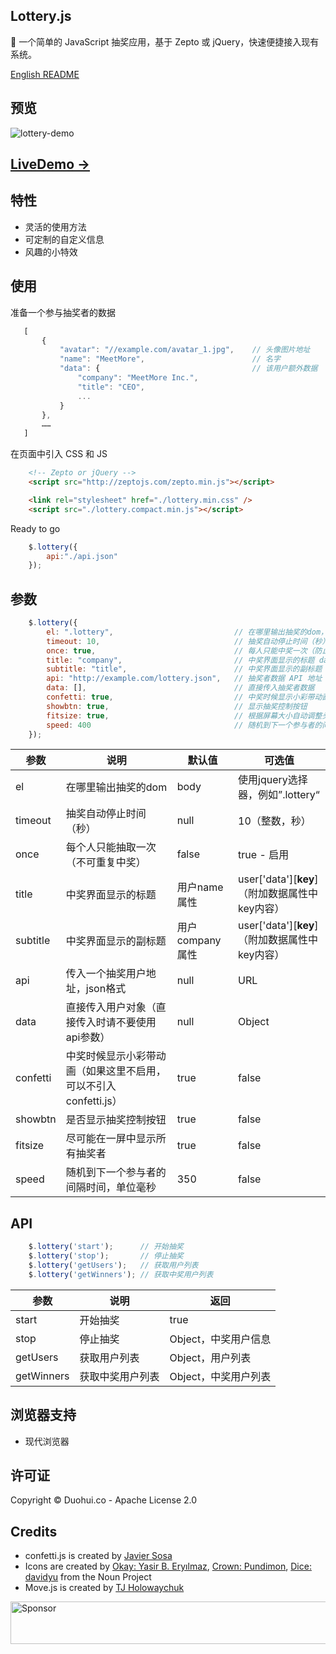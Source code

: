 ## Lottery.js

🎲 一个简单的 JavaScript 抽奖应用，基于 Zepto 或 jQuery，快速便捷接入现有系统。

[English README](https://github.com/meetmore/lottery.js/blob/master/README.md)  

## 预览
![lottery-demo](https://user-images.githubusercontent.com/978810/31418459-b21d6984-adfb-11e7-8fd8-7e9fc089ccfc.gif)

## [LiveDemo ->](https://meetmore.github.io/lottery.js/)
   
## 特性
 - 灵活的使用方法
 - 可定制的自定义信息
 - 风趣的小特效
   
## 使用

准备一个参与抽奖者的数据

 ```js
    [
        {
            "avatar": "//example.com/avatar_1.jpg",    // 头像图片地址
            "name": "MeetMore",                        // 名字
            "data": {                                  // 该用户额外数据
                "company": "MeetMore Inc.",
                "title": "CEO",
                ...
            }
        },
        ……
    ]
```

在页面中引入 CSS 和 JS

```html
    <!-- Zepto or jQuery -->
    <script src="http://zeptojs.com/zepto.min.js"></script>

    <link rel="stylesheet" href="./lottery.min.css" />
    <script src="./lottery.compact.min.js"></script>
```

Ready to go

```js
    $.lottery({ 
        api:"./api.json" 
    });
```
  
## 参数

```js
    $.lottery({ 
        el: ".lottery",                           // 在哪里输出抽奖的dom，使用jquery选择器
        timeout: 10,                              // 抽奖自动停止时间（秒）
        once: true,                               // 每人只能中奖一次（防止重复中奖）
        title: "company",                         // 中奖界面显示的标题 data[key]
        subtitle: "title",                        // 中奖界面显示的副标题 data[key]
        api: "http://example.com/lottery.json",   // 抽奖者数据 API 地址（非必填，若填写则 data 参数将被忽略）
        data: [],                                 // 直接传入抽奖者数据
        confetti: true,                           // 中奖时候显示小彩带动画
        showbtn: true,                            // 显示抽奖控制按钮
        fitsize: true,                            // 根据屏幕大小自动调整头像大小
        speed: 400                                // 随机到下一个参与者的间隔时间，单位毫秒
    });
```

 参数 | 说明 | 默认值 | 可选值
----|------|----|----
el | 在哪里输出抽奖的dom  | body | 使用jquery选择器，例如”.lottery“
timeout | 抽奖自动停止时间（秒）  | null | 10（整数，秒）
once | 每个人只能抽取一次（不可重复中奖）  | false | true - 启用
title | 中奖界面显示的标题  | 用户name属性 | user['data'][**key**]（附加数据属性中key内容）
subtitle | 中奖界面显示的副标题  | 用户company属性 | user['data'][**key**]（附加数据属性中key内容）
api | 传入一个抽奖用户地址，json格式  | null | URL
data | 直接传入用户对象（直接传入时请不要使用api参数）  | null | Object
confetti | 中奖时候显示小彩带动画（如果这里不启用，可以不引入confetti.js）  | true | false
showbtn | 是否显示抽奖控制按钮  | true | false
fitsize | 尽可能在一屏中显示所有抽奖者  | true | false
speed | 随机到下一个参与者的间隔时间，单位毫秒  | 350 | false
  
## API

```js
    $.lottery('start');      // 开始抽奖
    $.lottery('stop');       // 停止抽奖
    $.lottery('getUsers');   // 获取用户列表
    $.lottery('getWinners'); // 获取中奖用户列表
```

 参数 | 说明 | 返回
----|------|----
start | 开始抽奖 | true
stop | 停止抽奖 | Object，中奖用户信息
getUsers | 获取用户列表 | Object，用户列表
getWinners | 获取中奖用户列表 | Object，中奖用户列表

## 浏览器支持

- 现代浏览器
   
## 许可证

Copyright © Duohui.co - Apache License 2.0

## Credits

- confetti.js is created by [Javier Sosa](http://jsfiddle.net/Javalsu/vxP5q/743/)
- Icons are created by [Okay: Yasir B. Eryılmaz](https://thenounproject.com/term/okay/114615/), [Crown: Pundimon](https://thenounproject.com/term/crown/1028402), [Dice: davidyu](https://thenounproject.com/term/dice-point-4/1250653/) from the Noun Project
- Move.js is created by [TJ Holowaychuk](https://visionmedia.github.io/move.js/)

<a target='_blank' rel='nofollow' href='https://app.codesponsor.io/link/6s5iGzH6BxpKb3dUFe3XDoT2/untsop/power'>
  <img alt='Sponsor' width='888' height='68' src='https://app.codesponsor.io/embed/6s5iGzH6BxpKb3dUFe3XDoT2/untsop/power.svg' />
</a>